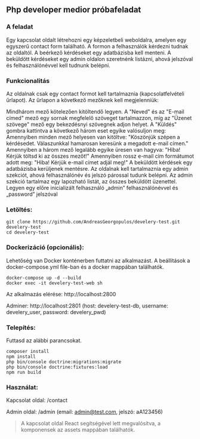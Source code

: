 ## Php developer medior próbafeladat
### A feladat
Egy kapcsolat oldalt létrehozni egy képzeletbeli weboldalra, amelyen egy egyszerű contact
form található. A formon a felhasználók kérdezni tudnak az oldaltól. A beérkező kérdéseket
egy adatbázisba kell menteni. A beküldött kérdéseket egy admin oldalon szeretnénk listázni,
ahová jelszóval és felhasználónévvel kell tudnunk belépni.

### Funkcionalitás
Az oldalnak csak egy contact formot kell tartalmaznia (kapcsolatfelvételi űrlapot). Az
űrlapon a következő mezőknek kell megjelenniük:

Mindhárom mező kötelezően kitöltendő legyen. A "Neved" és az "E-mail címed" mező egy
sornak megfelelő szöveget tartalmazzon, míg az "Üzenet szövege" mező egy bekezdésnyi
szövegnek adjon helyet. A "Küldés" gombra kattintva a következő három eset egyike
valósuljon meg:
Amennyiben minden mező helyesen van kitöltve: "Köszönjük szépen a kérdésedet.
Válaszunkkal hamarosan keresünk a megadott e-mail címen."
Amennyiben a három mező legalább egyike üresen van hagyva: "Hiba! Kérjük töltsd ki az
összes mezőt!"
Amennyiben rossz e-mail cím formátumot adott meg: "Hiba! Kérjük e-mail címet adjál meg!"
A beküldött kérdések egy adatbázisba kerüljenek mentésre. Az oldalnak kell tartalmaznia egy
admin szekciót, ahová felhasználónév és jelszó párossal tudunk belépni.
Az admin szekció tartalmaz egy lapozható listát, az összes beküldött üzenettel. Legyen egy
előre inicializált felhasználó „admin” felhasználónévvel és „password” jelszóval

### Letöltés:
```
git clone https://github.com/AndreasGeorgopulos/develery-test.git develery-test
cd develery-test
```


### Dockerizáció (opcionális):
Lehetőség van Docker konténerben futtatni az alkalmazást. A beállítások a docker-compose.yml file-ban és a docker mappában találhatók.
```
docker-compose up -d --build
docker exec -it develery-test-web sh
```

Az alkalmazás elérése: http://localhost:2800

Adminer: http://localhost:2801 (host: develery-test-db, username: develery_user, password: develery_pwd)


### Telepítés:
Futtasd az alábbi parancsokat.
```
composer install
npm install
php bin/console doctrine:migrations:migrate
php bin/console doctrine:fixtures:load
npm run build
```


### Használat:
Kapcsolat oldal: /contact

Admin oldal: /admin (email: admin@test.com, jelszó: aA123456)

> A kapcsolat oldal React segítségével lett megvalósítva, a komponensek az assets mappában találhatók.
